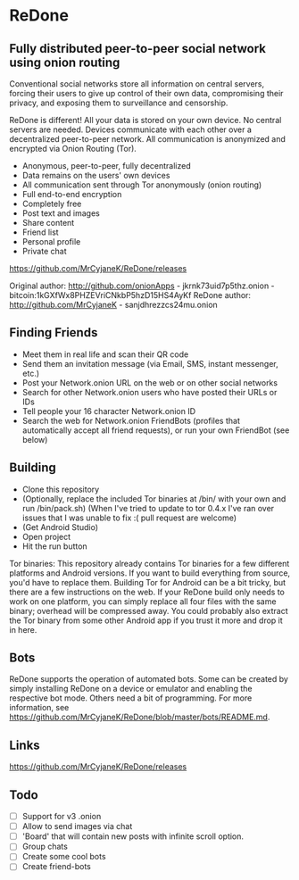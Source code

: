 # ReDone

## Fully distributed peer-to-peer social network using onion routing

Conventional social networks store all information on central servers, forcing their users to give up control of their own data, compromising their privacy, and exposing them to surveillance and censorship.

ReDone is different! All your data is stored on your own device. No central servers are needed. Devices communicate with each other over a decentralized peer-to-peer network. All communication is anonymized and encrypted via Onion Routing (Tor).

- Anonymous, peer-to-peer, fully decentralized
- Data remains on the users' own devices
- All communication sent through Tor anonymously (onion routing)
- Full end-to-end encryption
- Completely free
- Post text and images
- Share content
- Friend list
- Personal profile
- Private chat


https://github.com/MrCyjaneK/ReDone/releases


Original author: http://github.com/onionApps - jkrnk73uid7p5thz.onion - bitcoin:1kGXfWx8PHZEVriCNkbP5hzD15HS4AyKf
ReDone author: http://github.com/MrCyjaneK - sanjdhrezzcs24mu.onion



## Finding Friends
- Meet them in real life and scan their QR code
- Send them an invitation message (via Email, SMS, instant messenger, etc.)
- Post your Network.onion URL on the web or on other social networks
- Search for other Network.onion users who have posted their URLs or IDs
- Tell people your 16 character Network.onion ID
- Search the web for Network.onion FriendBots (profiles that automatically accept all friend requests), or run your own FriendBot (see below)



## Building
- Clone this repository
- (Optionally, replace the included Tor binaries at /bin/ with your own and run /bin/pack.sh)
        (When I've tried to update to tor 0.4.x I've ran over issues that I was unable to fix :( pull request are welcome)
- (Get Android Studio)
- Open project
- Hit the run button


Tor binaries: This repository already contains Tor binaries for a few different platforms and Android versions. If you want to build everything from source, you'd have to replace them. Building Tor for Android can be a bit tricky, but there are a few instructions on the web. If your ReDone build only needs to work on one platform, you can simply replace all four files with the same binary; overhead will be compressed away. You could probably also extract the Tor binary from some other Android app if you trust it more and drop it in here.


## Bots
ReDone supports the operation of automated bots. Some can be created by simply installing ReDone on a device or emulator and enabling the respective bot mode. Others need a bit of programming. For more information, see https://github.com/MrCyjaneK/ReDone/blob/master/bots/README.md.



## Links

https://github.com/MrCyjaneK/ReDone/releases

## Todo


 - [ ] Support for v3 .onion
 - [ ] Allow to send images via chat
 - [ ] 'Board' that will contain new posts with infinite scroll option.
 - [ ] Group chats
 - [ ] Create some cool bots
 - [ ] Create friend-bots
